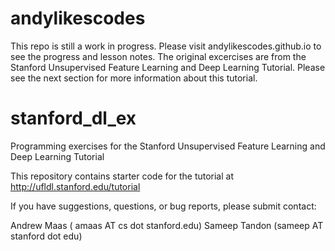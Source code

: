 andylikescodes
==============
This repo is still a work in progress. Please visit andylikescodes.github.io to see the progress and lesson notes.
The original excercises are from the Stanford Unsupervised Feature Learning and Deep Learning Tutorial. Please see the next section for more information about this tutorial.


stanford_dl_ex
==============

Programming exercises for the Stanford Unsupervised Feature Learning and Deep Learning Tutorial

This repository contains starter code for the tutorial at http://ufldl.stanford.edu/tutorial

If you have suggestions, questions, or bug reports, please submit contact:

Andrew Maas ( amaas AT cs dot stanford.edu)
Sameep Tandon (sameep AT stanford dot edu)
